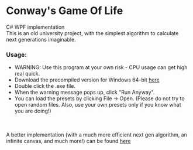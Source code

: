 # Conway's Game Of Life
C# WPF implementation
\
This is an old university project, with the simplest algorithm to calculate next generations imaginable.

### Usage:

- WARNING: Use this program at your own risk - CPU usage can get high real quick.
- Download the precompiled version for Windows 64-bit [here](https://drive.google.com/file/d/10ajqbP6kPEjyj6d2h8xzJoHAyHj5BhVw/view?usp=sharing)
- Double click the .exe file.
- When the warning message pops up, click "Run Anyway".
- You can load the presets by clicking File -> Open. (Please do not try to open random files. Also, use your own presets only if you know what you are doing!)

[//]: #

\
\
A better implementation (with a much more efficient next gen algorithm, an infinite canvas, and much more!) can be found [here](https://golly.sourceforge.io/)
